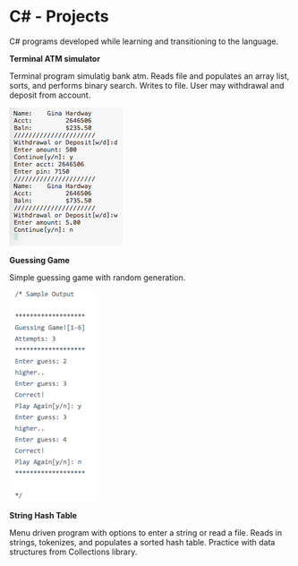 # C# - Projects
C# programs developed while learning and transitioning to the language.

**Terminal ATM simulator**

Terminal program simulatig bank atm.
Reads file and populates an array list, sorts, and performs
binary search. Writes to file. User may withdrawal and 
deposit from account.

![Alt text](https://github.com/BalkanBasileus/Csharp-Projects/blob/master/Screenshots/ATM%20Screenshot.png?raw=true "Optional Title")

**Guessing Game**

Simple guessing game with random generation.

![Alt text](https://github.com/BalkanBasileus/Csharp-Projects/blob/master/Screenshots/GuessingGame%20Screenshot.png?raw=true "Optional Title")

**String Hash Table**

Menu driven program with options to enter a string or read a file. Reads in strings,
tokenizes, and populates a sorted hash table. Practice with data structures from
Collections library.
